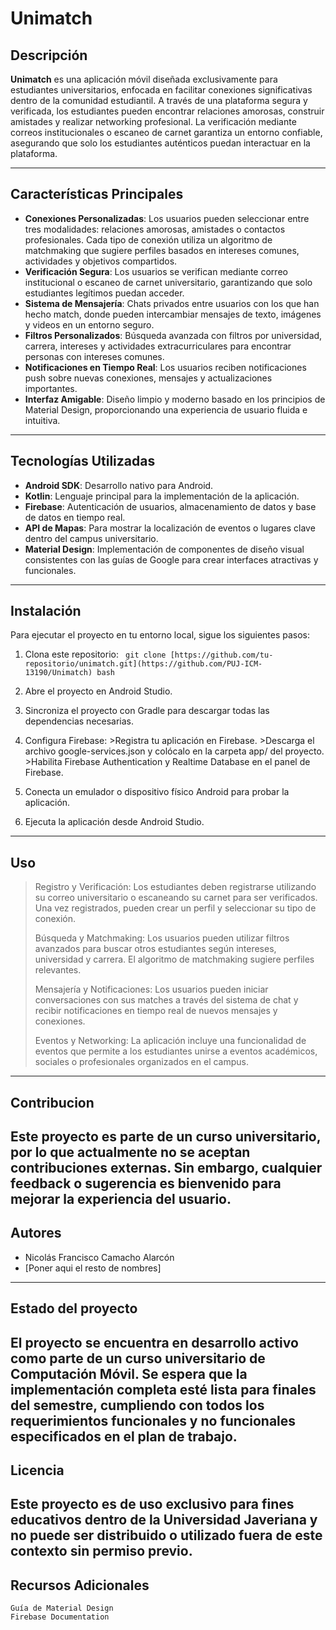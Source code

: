 # Unimatch

## Descripción

**Unimatch** es una aplicación móvil diseñada exclusivamente para estudiantes universitarios, enfocada en facilitar conexiones significativas dentro de la comunidad estudiantil. A través de una plataforma segura y verificada, los estudiantes pueden encontrar relaciones amorosas, construir amistades y realizar networking profesional. La verificación mediante correos institucionales o escaneo de carnet garantiza un entorno confiable, asegurando que solo los estudiantes auténticos puedan interactuar en la plataforma.

---

## Características Principales

- **Conexiones Personalizadas**: Los usuarios pueden seleccionar entre tres modalidades: relaciones amorosas, amistades o contactos profesionales. Cada tipo de conexión utiliza un algoritmo de matchmaking que sugiere perfiles basados en intereses comunes, actividades y objetivos compartidos.
- **Verificación Segura**: Los usuarios se verifican mediante correo institucional o escaneo de carnet universitario, garantizando que solo estudiantes legítimos puedan acceder.
- **Sistema de Mensajería**: Chats privados entre usuarios con los que han hecho match, donde pueden intercambiar mensajes de texto, imágenes y videos en un entorno seguro.
- **Filtros Personalizados**: Búsqueda avanzada con filtros por universidad, carrera, intereses y actividades extracurriculares para encontrar personas con intereses comunes.
- **Notificaciones en Tiempo Real**: Los usuarios reciben notificaciones push sobre nuevas conexiones, mensajes y actualizaciones importantes.
- **Interfaz Amigable**: Diseño limpio y moderno basado en los principios de Material Design, proporcionando una experiencia de usuario fluida e intuitiva.

---

## Tecnologías Utilizadas

- **Android SDK**: Desarrollo nativo para Android.
- **Kotlin**: Lenguaje principal para la implementación de la aplicación.
- **Firebase**: Autenticación de usuarios, almacenamiento de datos y base de datos en tiempo real.
- **API de Mapas**: Para mostrar la localización de eventos o lugares clave dentro del campus universitario.
- **Material Design**: Implementación de componentes de diseño visual consistentes con las guías de Google para crear interfaces atractivas y funcionales.

---

## Instalación

Para ejecutar el proyecto en tu entorno local, sigue los siguientes pasos:

1. Clona este repositorio:
   `
   git clone [https://github.com/tu-repositorio/unimatch.git](https://github.com/PUJ-ICM-13190/Unimatch)
   bash`

2. Abre el proyecto en Android Studio.

3. Sincroniza el proyecto con Gradle para descargar todas las dependencias necesarias.

4. Configura Firebase:
        >Registra tu aplicación en Firebase.
        >Descarga el archivo google-services.json y colócalo en la carpeta app/ del proyecto.
        >Habilita Firebase Authentication y Realtime Database en el panel de Firebase.

5. Conecta un emulador o dispositivo físico Android para probar la aplicación.

6. Ejecuta la aplicación desde Android Studio.

---

## Uso
>Registro y Verificación: Los estudiantes deben registrarse utilizando su correo universitario o escaneando su carnet para ser verificados. Una vez registrados, pueden crear un perfil y seleccionar su tipo de conexión.
>
>Búsqueda y Matchmaking: Los usuarios pueden utilizar filtros avanzados para buscar otros estudiantes según intereses, universidad y carrera. El algoritmo de matchmaking sugiere perfiles relevantes.
>
>Mensajería y Notificaciones: Los usuarios pueden iniciar conversaciones con sus matches a través del sistema de chat y recibir notificaciones en tiempo real de nuevos mensajes y conexiones.
>
>Eventos y Networking: La aplicación incluye una funcionalidad de eventos que permite a los estudiantes unirse a eventos académicos, sociales o profesionales organizados en el campus.

---

## Contribucion

Este proyecto es parte de un curso universitario, por lo que actualmente no se aceptan contribuciones externas. Sin embargo, cualquier feedback o sugerencia es bienvenido para mejorar la experiencia del usuario.
---

## Autores

- Nicolás Francisco Camacho Alarcón
- [Poner aqui el resto de nombres]

---

## Estado del proyecto

El proyecto se encuentra en desarrollo activo como parte de un curso universitario de Computación Móvil. Se espera que la implementación completa esté lista para finales del semestre, cumpliendo con todos los requerimientos funcionales y no funcionales especificados en el plan de trabajo.
---

## Licencia
Este proyecto es de uso exclusivo para fines educativos dentro de la Universidad Javeriana y no puede ser distribuido o utilizado fuera de este contexto sin permiso previo.
---

## Recursos Adicionales
    Guía de Material Design
    Firebase Documentation
